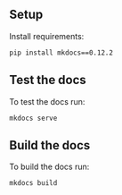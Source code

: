 Setup
-----
Install requirements:

    pip install mkdocs==0.12.2

Test the docs
-------------
To test the docs run:

    mkdocs serve

Build the docs
--------------
To build the docs run:

    mkdocs build
